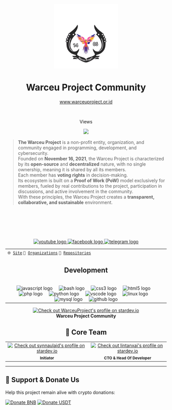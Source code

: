 <link href="https://github.com/WarceuProject/.github/blob/master/profile/main.css">

<p align="center">
  <img src="https://github.com/WarceuProject/.github/blob/master/profile/img/logo.png" width="200">
  <h1 align="center">Warceu Project Community</h1>
</p>
<p align="center"><a href="https://warceuproject.or.id/">www.warceuproject.or.id</a></p>

<br clear="both">

<p align="center">Views</p>

<div align="center">
  <img src="https://komarev.com/ghpvc/?username=WarceuProject&color=blue&style=flat-square" />
</div>

> **The Warceu Project** is a non-profit entity, organization, and community engaged in programming, development, and cybersecurity.  
> Founded on **November 16, 2021**, the Warceu Project is characterized by its **open-source** and **decentralized** nature, with no single ownership, meaning it is shared by all its members.  
> Each member has **voting rights** in decision-making.  
> Its ecosystem is built on a **Proof of Work (PoW)** model exclusively for members, fueled by real contributions to the project, participation in discussions, and active involvement in the community.  
> With these principles, the Warceu Project creates a **transparent, collaborative, and sustainable** environment.

<div class="photos">
<a href="Github Profile url"> 
  <img href="Github profile image source"> 
</a> 
<div class="photos">
<a href="Github Profile url"> 
  <img href="Github profile image soure"> 
</a> 
<div class="photos">
<a href="Github Profile url"> 
  <img href="Github profile image source"> 
</a> 
<div class="photos">
<a href="Github Profile url"> 
  <img href="Github profile image source"> 
</a> 
</div>

###

<div align="center">
  <a href="https://www.youtube.com/channel/UCMqbxEdl8L9Wpj_-Stzo1CQ" target="_blank">
    <img src="https://raw.githubusercontent.com/maurodesouza/profile-readme-generator/master/src/assets/icons/social/youtube/default.svg" width="52" height="40" alt="youtube logo"  />
  </a>
  <a href="https://facebook.com/warceuproject" target="_blank">
    <img src="https://raw.githubusercontent.com/maurodesouza/profile-readme-generator/master/src/assets/icons/social/facebook/default.svg" width="52" height="40" alt="facebook logo"  />
  </a>
  <a href="https://t.me/warceuproject_dev" target="_blank">
    <img src="https://raw.githubusercontent.com/maurodesouza/profile-readme-generator/master/src/assets/icons/social/telegram/default.svg" width="52" height="40" alt="telegram logo"  />
  </a>
</div>

<!--header-->
<table>
 
  <tr>
    <td><code>🌐 <a href="https://warceuproject.or.id/">Site</a></code> <code>👥 <a href="https://github.com/WarceuProject">Organizations</a></code> <code>📓 <a href="https://github.com/orgs/WarceuProject/repositories">Repositories</a></code></td>
  </tr> 
  <tr> 
    <td colspan="2" align="center"><!--
      -->
      <h2>Development</h2>
      
        
  <img width="900" height="1" alt="">
          <div align="center">
  <img src="https://skillicons.dev/icons?i=js" height="40" alt="javascript logo"  />
  <img width="12" />
  <img src="https://skillicons.dev/icons?i=bash" height="40" alt="bash logo"  />
  <img width="12" />
  <img src="https://skillicons.dev/icons?i=css" height="40" alt="css3 logo"  />
  <img width="12" />
  <img src="https://skillicons.dev/icons?i=html" height="40" alt="html5 logo"  />
  <img width="12" />
  <img src="https://skillicons.dev/icons?i=php" height="40" alt="php logo"  />
  <img width="12" />
  <img src="https://skillicons.dev/icons?i=py" height="40" alt="python logo"  />
  <img width="12" />
  <img src="https://skillicons.dev/icons?i=vscode" height="40" alt="vscode logo"  />
  <img width="12" />
  <img src="https://skillicons.dev/icons?i=linux" height="40" alt="linux logo"  />
  <img width="12" />
  <img src="https://skillicons.dev/icons?i=mysql" height="40" alt="mysql logo"  />
  <img width="12" />
  <img src="https://skillicons.dev/icons?i=github" height="40" alt="github logo"  />
          </div>
</td>
  
  </tr>

</table>


<div align="center">
  <a href="https://stardev.io/developers/WarceuProject">
    <img alt="Check out WarceuProject's profile on stardev.io" src="https://stardev.io/developers/WarceuProject/badge/languages/global.svg" />
  </a>
  <br />
  <strong>Warceu Project Community</strong>
</div>

<h2 align="center">👥 Core Team</h2>

<table align="center">
  <tr>
    <td align="center" colspan="2">
      <a href="https://stardev.io/developers/synnaulaid">
        <img alt="Check out synnaulaid's profile on stardev.io" src="https://stardev.io/developers/synnaulaid/badge/languages/global.svg" />
      </a>
      <br />
      <sub><b>Initiator</b></sub>
    </td>
    <td align="center" colspan="2">
      <a href="https://stardev.io/developers/lintanxai">
        <img alt="Check out lintanxai's profile on stardev.io" src="https://stardev.io/developers/lintanxai/badge/languages/global.svg" />
      </a>
      <br />
      <sub><b>CTO & Head Of Developer</b></sub>
    </td>
  </tr>
</table>



<!--/header-->



<hr>

## 💎 Support & Donate Us

Help this project remain alive with crypto donations:

[![Donate BNB](https://img.shields.io/badge/BNB-yellow?logo=binance&logoColor=white&label=0xB426d941654A3c0B2A23dB35C6b553CCe33fD233&labelColor=black)](https://bscscan.com/address/0xB426d941654A3c0B2A23dB35C6b553CCe33fD233) 
[![Donate USDT](https://img.shields.io/badge/USDT-green?logo=tether&logoColor=white&label=0xB426d941654A3c0B2A23dB35C6b553CCe33fD233&labelColor=black)](https://bscscan.com/address/0xB426d941654A3c0B2A23dB35C6b553CCe33fD233)
